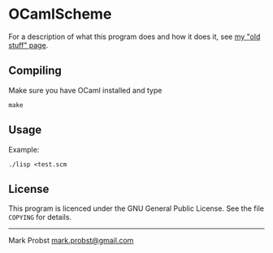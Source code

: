 # OCamlScheme

For a description of what this program does and how it does it, see [my "old stuff" page](http://www.complang.tuwien.ac.at/schani/oldstuff/).

## Compiling

Make sure you have OCaml installed and type

    make

## Usage

Example:

    ./lisp <test.scm

## License

This program is licenced under the GNU General Public License.  See
the file `COPYING` for details.

---
Mark Probst <mark.probst@gmail.com>
